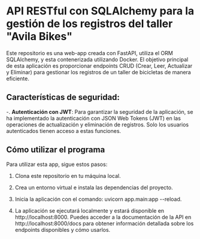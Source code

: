 # API RESTful con SQLAlchemy para la gestión de los registros del taller "Avila Bikes"

Este repositorio es una web-app creada con FastAPI, utiliza el ORM SQLAlchemy, y esta contenerizada utilizando Docker. El objetivo principal de esta aplicación es proporcionar endpoints CRUD (Crear, Leer, Actualizar y Eliminar) para gestionar los registros de un taller de bicicletas de manera eficiente. 


## Características de seguridad:
-. **Autenticación con JWT**: Para garantizar la seguridad de la aplicación, se ha implementado la autenticación con JSON Web Tokens (JWT) en las operaciones de actualización y eliminación de registros. Solo los usuarios autenticados tienen acceso a estas funciones. 

## Cómo utilizar el programa
Para utilizar esta app, sigue estos pasos:

1. Clona este repositorio en tu máquina local.

2. Crea un entorno virtual e instala las dependencias del proyecto.

3. Inicia la aplicación con el comando: uvicorn app.main:app --reload. 

4. La aplicación se ejecutará localmente y estará disponible en http://localhost:8000. Puedes acceder a la documentación de la API en http://localhost:8000/docs para obtener información detallada sobre los endpoints disponibles y cómo usarlos.
